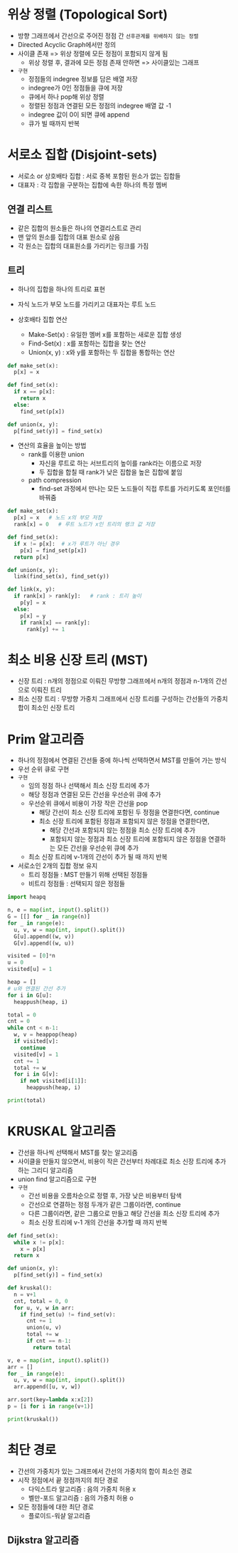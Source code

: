 # 위상 정렬 (Topological Sort)
* 방향 그래프에서 간선으로 주어진 정점 간 `선후관계를 위배하지 않는 정렬`
* Directed Acyclic Graph에서만 정의
* 사이클 존재 => 위상 정렬에 모든 정점이 포함되지 않게 됨
  * 위상 정렬 후, 결과에 모든 정점 존재 안하면 => 사이클있는 그래프
* `구현`
  * 정점들의 indegree 정보를 담은 배열 저장
  * indegree가 0인 정점들을 큐에 저장
  * 큐에서 하나 pop해 위상 정렬
  * 정렬된 정점과 연결된 모든 정점의 indegree 배열 값 -1
  * indegree 값이 0이 되면 큐에 append
  * 큐가 빌 때까지 반복

# 서로소 집합 (Disjoint-sets)
* 서로소 or 상호배타 집합 : 서로 중복 포함된 원소가 없는 집합들
* 대표자 : 각 집합을 구분하는 집합에 속한 하나의 특정 멤버

## 연결 리스트 
* 같은 집합의 원소들은 하나의 연결리스트로 관리
* 맨 앞의 원소를 집합의 대표 원소로 삼음
* 각 원소는 집합의 대표원소를 가리키는 링크를 가짐

## 트리
* 하나의 집합을 하나의 트리로 표현
* 자식 노드가 부모 노드를 가리키고 대표자는 루트 노드

* 상호배타 집합 연산 
  * Make-Set(x) : 유일한 멤버 x를 포함하는 새로운 집합 생성
  * Find-Set(x) : x를 포함하는 집합을 찾는 연산
  * Union(x, y) : x와 y를 포함하는 두 집합을 통합하는 연산

```python
def make_set(x):
  p[x] = x   

def find_set(x):
  if x == p[x]:
    return x
  else:
    find_set(p[x])

def union(x, y):
  p[find_set(y)] = find_set(x)
```
* 연산의 효율을 높이는 방법
  * rank를 이용한 union
    * 자신을 루트로 하는 서브트리의 높이를 rank라는 이름으로 저장
    * 두 집합을 합칠 때 rank가 낮은 집합을 높은 집합에 붙임
  * path compression
    * find-set 과정에서 만나는 모든 노드들이 직접 루트를 가리키도록 포인터를 바꿔줌

```python
def make_set(x):
  p[x] = x   # 노드 x의 부모 저장
  rank[x] = 0   # 루트 노드가 x인 트리의 랭크 값 저장

def find_set(x):
  if x != p[x]:  # x가 루트가 아닌 경우
    p[x] = find_set(p[x])
  return p[x]

def union(x, y):
  link(find_set(x), find_set(y))

def link(x, y):
  if rank[x] > rank[y]:   # rank : 트리 높이
    p[y] = x
  else:
    p[x] = y
    if rank[x] == rank[y]:
      rank[y] += 1
```

# 최소 비용 신장 트리 (MST)
* 신장 트리 : n개의 정점으로 이뤄진 무방향 그래프에서 n개의 정점과 n-1개의 간선으로 이뤄진 트리
* 최소 신장 트리 : 무방향 가중치 그래프에서 신장 트리를 구성하는 간선들의 가중치 합이 최소인 신장 트리

# Prim 알고리즘
* 하나의 정점에서 연결된 간선들 중에 하나씩 선택하면서 MST를 만들어 가는 방식
* 우선 순위 큐로 구현
* `구현`
  * 임의 정점 하나 선택해서 최소 신장 트리에 추가
  * 해당 정점과 연결된 모든 간선을 우선순위 큐에 추가
  * 우선순위 큐에서 비용이 가장 작은 간선을 pop
    * 해당 간선이 최소 신장 트리에 포함된 두 정점을 연결한다면, continue
    * 최소 신장 트리에 포함된 정점과 포함되지 않은 정점을 연결한다면, 
      * 해당 간선과 포함되지 않는 정점을 최소 신장 트리에 추가
      * 포함되지 않는 정점과 최소 신장 트리에 포함되지 않은 정점을 연결하는 모든 간선을 우선순위 큐에 추가
  * 최소 신장 트리에 v-1개의 간선이 추가 될 때 까지 반복
* 서로소인 2개의 집합 정보 유지
  * 트리 정점들 : MST 만들기 위해 선택된 정점들
  * 비트리 정점들 : 선택되지 않은 정점들

```python
import heapq

n, e = map(int, input().split())
G = [[] for _ in range(n)]
for _ in range(e):
  u, v, w = map(int, input().split())
  G[u].append((w, v))
  G[v].append((w, u))

visited = [0]*n
u = 0
visited[u] = 1

heap = []
# u와 연결된 간선 추가
for i in G[u]:
  heappush(heap, i)

total = 0
cnt = 0
while cnt < n-1:
  w, v = heappop(heap)
  if visited[v]:
    continue
  visited[v] = 1
  cnt += 1
  total += w
  for i in G[v]:
    if not visited[i[1]]:
      heappush(heap, i)

print(total)
```


# KRUSKAL 알고리즘
* 간선을 하나씩 선택해서 MST를 찾는 알고리즘
* 사이클을 만들지 않으면서, 비용이 작은 간선부터 차례대로 최소 신장 트리에 추가하는 그리디 알고리즘
* union find 알고리즘으로 구현
* `구현`
  * 간선 비용을 오름차순으로 정렬 후, 가장 낮은 비용부터 탐색
  * 간선으로 연결하는 정점 두개가 같은 그룹이라면, continue
  * 다른 그룹이라면, 같은 그룹으로 만들고 해당 간선을 최소 신장 트리에 추가
  * 최소 신장 트리에 v-1 개의 간선을 추가할 때 까지 반복
```python
def find_set(x):
  while x != p[x]:
    x = p[x]
  return x

def union(x, y):
  p[find_set(y)] = find_set(x)

def kruskal():
  n = v+1
  cnt, total = 0, 0
  for u, v, w in arr:
    if find_set(u) != find_set(v):
      cnt += 1
      union(u, v)
      total += w
      if cnt == n-1:
        return total

v, e = map(int, input().split())
arr = []
for _ in range(e):
  u, v, w = map(int, input().split())
  arr.append([u, v, w])

arr.sort(key=lambda x:x[2])
p = [i for i in range(v+1)]

print(kruskal())
```


# 최단 경로
* 간선의 가중치가 있는 그래프에서 간선의 가중치의 합이 최소인 경로
* 시작 정점에서 끝 정점까지의 최단 경로
  * 다익스트라 알고리즘 : 음의 가중치 허용 x
  * 벨만-포드 알고리즘 : 음의 가중치 허용 o
* 모든 정점들에 대한 최단 경로
  * 플로이드-워샬 알고리즘
## Dijkstra 알고리즘
